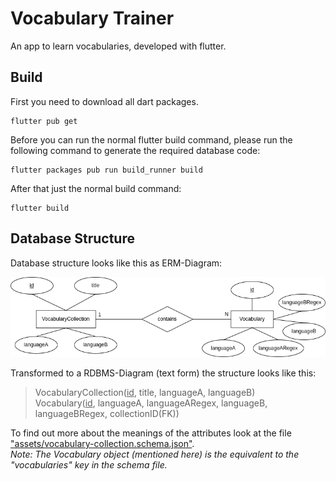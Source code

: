 # Vocabulary Trainer

An app to learn vocabularies, developed with flutter.

## Build

First you need to download all dart packages.
```shell
flutter pub get
```

Before you can run the normal flutter build command, 
please run the following command to generate the required database code:

```shell
flutter packages pub run build_runner build
```

After that just the normal build command:

```shell
flutter build
```

## Database Structure

Database structure looks like this as ERM-Diagram:

![Database structure as erm diagram](./ERM.png "ERM-Diagram")

Transformed to a RDBMS-Diagram (text form) the structure looks like this:

> VocabularyCollection(<u>id</u>, title, languageA, languageB)\
Vocabulary(<u>id</u>, languageA, languageARegex, languageB, languageBRegex, collectionID(FK))
>

To find out more about the meanings of the attributes look at
the file ["assets/vocabulary-collection.schema.json"](assets/vocabulary-collection.schema.json).\
*Note: The Vocabulary object (mentioned here) is the equivalent to 
the "vocabularies" key in the schema file.*